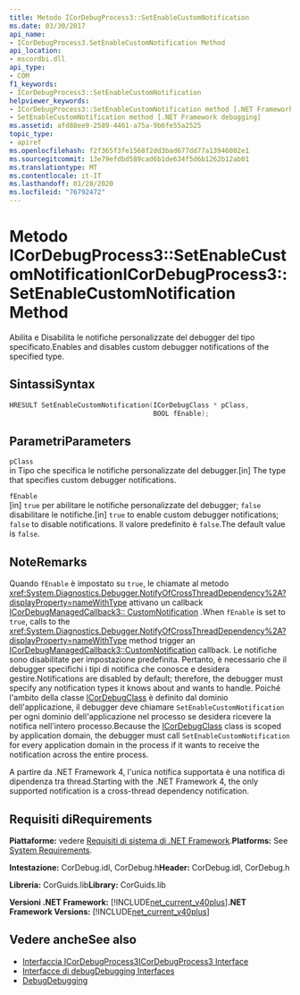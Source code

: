 ```yaml
---
title: Metodo ICorDebugProcess3::SetEnableCustomNotification
ms.date: 03/30/2017
api_name:
- ICorDebugProcess3.SetEnableCustomNotification Method
api_location:
- mscordbi.dll
api_type:
- COM
f1_keywords:
- ICorDebugProcess3::SetEnableCustomNotification
helpviewer_keywords:
- ICorDebugProcess3::SetEnableCustomNotification method [.NET Framework debugging]
- SetEnableCustomNotification method [.NET Framework debugging]
ms.assetid: afd88ee9-2589-4461-a75a-9b6fe55a2525
topic_type:
- apiref
ms.openlocfilehash: f2f365f3fe1568f2dd3bad677dd77a13946002e1
ms.sourcegitcommit: 13e79efdbd589cad6b1de634f5d6b1262b12ab01
ms.translationtype: MT
ms.contentlocale: it-IT
ms.lasthandoff: 01/28/2020
ms.locfileid: "76792472"
---
```

# <a name="icordebugprocess3setenablecustomnotification-method"></a><span data-ttu-id="d118c-102">Metodo ICorDebugProcess3::SetEnableCustomNotification</span><span class="sxs-lookup"><span data-stu-id="d118c-102">ICorDebugProcess3::SetEnableCustomNotification Method</span></span>
<span data-ttu-id="d118c-103">Abilita e Disabilita le notifiche personalizzate del debugger del tipo specificato.</span><span class="sxs-lookup"><span data-stu-id="d118c-103">Enables and disables custom debugger notifications of the specified type.</span></span>  
  
## <a name="syntax"></a><span data-ttu-id="d118c-104">Sintassi</span><span class="sxs-lookup"><span data-stu-id="d118c-104">Syntax</span></span>  
  
```cpp  
HRESULT SetEnableCustomNotification(ICorDebugClass * pClass,  
                                    BOOL fEnable);  
```  
  
## <a name="parameters"></a><span data-ttu-id="d118c-105">Parametri</span><span class="sxs-lookup"><span data-stu-id="d118c-105">Parameters</span></span>  
 `pClass`  
 <span data-ttu-id="d118c-106">in Tipo che specifica le notifiche personalizzate del debugger.</span><span class="sxs-lookup"><span data-stu-id="d118c-106">[in] The type that specifies custom debugger notifications.</span></span>  
  
 `fEnable`  
 <span data-ttu-id="d118c-107">[in] `true` per abilitare le notifiche personalizzate del debugger; `false` disabilitare le notifiche.</span><span class="sxs-lookup"><span data-stu-id="d118c-107">[in] `true` to enable custom debugger notifications; `false` to disable notifications.</span></span> <span data-ttu-id="d118c-108">Il valore predefinito è `false`.</span><span class="sxs-lookup"><span data-stu-id="d118c-108">The default value is `false`.</span></span>  
  
## <a name="remarks"></a><span data-ttu-id="d118c-109">Note</span><span class="sxs-lookup"><span data-stu-id="d118c-109">Remarks</span></span>  
 <span data-ttu-id="d118c-110">Quando `fEnable` è impostato su `true`, le chiamate al metodo <xref:System.Diagnostics.Debugger.NotifyOfCrossThreadDependency%2A?displayProperty=nameWithType> attivano un callback [ICorDebugManagedCallback3:: CustomNotification](icordebugmanagedcallback3-customnotification-method.md) .</span><span class="sxs-lookup"><span data-stu-id="d118c-110">When `fEnable` is set to `true`, calls to the <xref:System.Diagnostics.Debugger.NotifyOfCrossThreadDependency%2A?displayProperty=nameWithType> method trigger an [ICorDebugManagedCallback3::CustomNotification](icordebugmanagedcallback3-customnotification-method.md) callback.</span></span> <span data-ttu-id="d118c-111">Le notifiche sono disabilitate per impostazione predefinita. Pertanto, è necessario che il debugger specifichi i tipi di notifica che conosce e desidera gestire.</span><span class="sxs-lookup"><span data-stu-id="d118c-111">Notifications are disabled by default; therefore, the debugger must specify any notification types it knows about and wants to handle.</span></span> <span data-ttu-id="d118c-112">Poiché l'ambito della classe [ICorDebugClass](icordebug-interface.md) è definito dal dominio dell'applicazione, il debugger deve chiamare `SetEnableCustomNotification` per ogni dominio dell'applicazione nel processo se desidera ricevere la notifica nell'intero processo.</span><span class="sxs-lookup"><span data-stu-id="d118c-112">Because the [ICorDebugClass](icordebug-interface.md) class is scoped by application domain, the debugger must call `SetEnableCustomNotification` for every application domain in the process if it wants to receive the notification across the entire process.</span></span>  
  
 <span data-ttu-id="d118c-113">A partire da .NET Framework 4, l'unica notifica supportata è una notifica di dipendenza tra thread.</span><span class="sxs-lookup"><span data-stu-id="d118c-113">Starting with the .NET Framework 4, the only supported notification is a cross-thread dependency notification.</span></span>  
  
## <a name="requirements"></a><span data-ttu-id="d118c-114">Requisiti di</span><span class="sxs-lookup"><span data-stu-id="d118c-114">Requirements</span></span>  
 <span data-ttu-id="d118c-115">**Piattaforme:** vedere [Requisiti di sistema di .NET Framework](../../../../docs/framework/get-started/system-requirements.md).</span><span class="sxs-lookup"><span data-stu-id="d118c-115">**Platforms:** See [System Requirements](../../../../docs/framework/get-started/system-requirements.md).</span></span>  
  
 <span data-ttu-id="d118c-116">**Intestazione:** CorDebug.idl, CorDebug.h</span><span class="sxs-lookup"><span data-stu-id="d118c-116">**Header:** CorDebug.idl, CorDebug.h</span></span>  
  
 <span data-ttu-id="d118c-117">**Libreria:** CorGuids.lib</span><span class="sxs-lookup"><span data-stu-id="d118c-117">**Library:** CorGuids.lib</span></span>  
  
 <span data-ttu-id="d118c-118">**Versioni .NET Framework:** [!INCLUDE[net_current_v40plus](../../../../includes/net-current-v40plus-md.md)]</span><span class="sxs-lookup"><span data-stu-id="d118c-118">**.NET Framework Versions:** [!INCLUDE[net_current_v40plus](../../../../includes/net-current-v40plus-md.md)]</span></span>  
  
## <a name="see-also"></a><span data-ttu-id="d118c-119">Vedere anche</span><span class="sxs-lookup"><span data-stu-id="d118c-119">See also</span></span>

- [<span data-ttu-id="d118c-120">Interfaccia ICorDebugProcess3</span><span class="sxs-lookup"><span data-stu-id="d118c-120">ICorDebugProcess3 Interface</span></span>](icordebugprocess3-interface.md)
- [<span data-ttu-id="d118c-121">Interfacce di debug</span><span class="sxs-lookup"><span data-stu-id="d118c-121">Debugging Interfaces</span></span>](debugging-interfaces.md)
- [<span data-ttu-id="d118c-122">Debug</span><span class="sxs-lookup"><span data-stu-id="d118c-122">Debugging</span></span>](index.md)
